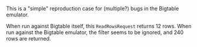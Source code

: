 This is a "simple" reproduction case for (multiple?) bugs in the Bigtable emulator.

When run against Bigtable itself, this `ReadRowsRequest` returns 12 rows.
When run against the Bigtable emulator, the filter seems to be ignored, and 240 rows are returned.

